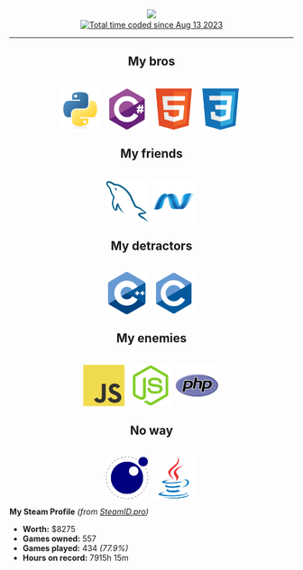<div align="center">
  <img src="https://media.giphy.com/media/v1.Y2lkPTc5MGI3NjExMDQxYTFmNzdjYjQyMGEyMDRhOTc3YWIyZDEzZjk0MzRmZDcyZTg3YyZjdD1n/aXH2nQeuLGNjgbNJ6J/giphy.gif" width="666"/>
</div>
<div align="center">
   <a href="https://wakatime.com/@c7d88764-ae42-4c5b-a8ad-61e0f8f235ce"><img src="https://wakatime.com/badge/user/c7d88764-ae42-4c5b-a8ad-61e0f8f235ce.svg" alt="Total time coded since Aug 13 2023" /></a>
</div>

***
<div align="center">
  <h2>My bros</h2>
  <br>
  <img src="https://github.com/devicons/devicon/blob/master/icons/python/python-original.svg" title="Python" alt="Python" width="75" height="75" align="center"/>&nbsp;  
  <img src="https://github.com/devicons/devicon/blob/master/icons/csharp/csharp-original.svg" title="C#" alt="C#" width="75" height="75" align="center"/>&nbsp;
  <img src="https://github.com/devicons/devicon/blob/master/icons/html5/html5-original.svg" title="HTML5" alt="HTML" width="75" height="75" align="center"/>&nbsp;
  <img src="https://github.com/devicons/devicon/blob/master/icons/css3/css3-original.svg"  title="CSS3" alt="CSS" width="75" height="75" align="center"/>&nbsp;
  <h2>My friends</h2>
  <br>
  <img src="https://github.com/devicons/devicon/blob/master/icons/mysql/mysql-original.svg" title="MySQL"  alt="MySQL" width="75" height="75" align="center"/>&nbsp;
  <img src="https://github.com/devicons/devicon/blob/master/icons/dot-net/dot-net-original.svg" title=".NET" alt=".NET " width="75" height="75" align="center"/>&nbsp;
  <h2>My detractors</h2>
  <br>
  <img src="https://github.com/devicons/devicon/blob/master/icons/cplusplus/cplusplus-original.svg" title="C++" alt="C++" width="75" height="75" align="center"/>&nbsp;
  <img src="https://github.com/devicons/devicon/blob/master/icons/c/c-original.svg" title="C" alt="C" width="75" height="75" align="center"/>&nbsp;
  <h2>My enemies</h2>
  <br>
  <img src="https://github.com/devicons/devicon/blob/master/icons/javascript/javascript-original.svg" title="JavaScript" alt="JavaScript" width="75" height="75" align="center"/>&nbsp;
  <img src="https://github.com/devicons/devicon/blob/master/icons/nodejs/nodejs-original.svg" title="NodeJS" alt="NodeJS" width="75" height="75" align="center"/>&nbsp;
  <img src="https://github.com/devicons/devicon/blob/master/icons/php/php-original.svg" title="PHP" alt="PHP" width="75" height="75" align="center"/>&nbsp;
  <h2>No way</h2>
  <br>
  <img src="https://github.com/devicons/devicon/blob/master/icons/lua/lua-original.svg" title="LUA" alt="LUA" width="75" height="75" align="center"/>&nbsp;
  <img src="https://github.com/devicons/devicon/blob/master/icons/java/java-original.svg" title="Java" alt="Java" width="75" height="75" align="center"/>&nbsp;
</div>

**My Steam Profile** *(from [SteamID.pro](https://steamid.pro/lookup/76561198312705176))*

* **Worth:** $8275
* **Games owned:** 557
* **Games played:** 434 *(77.9%)*
* **Hours on record:** 7915h 15m
